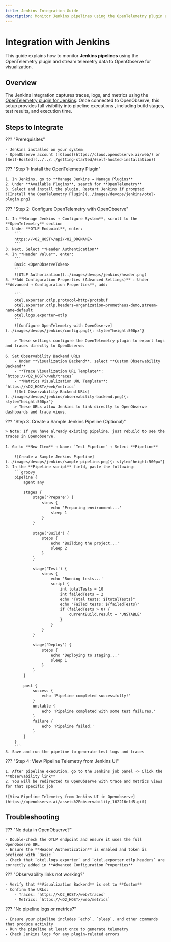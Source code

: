```yaml
---
title: Jenkins Integration Guide  
description: Monitor Jenkins pipelines using the OpenTelemetry plugin and visualize traces, metrics, and logs in OpenObserve.
---
```


# Integration with Jenkins

This guide explains how to monitor **Jenkins pipelines** using the OpenTelemetry plugin and stream telemetry data to OpenObserve for visualization.

## Overview

The Jenkins integration captures traces, logs, and metrics using the [OpenTelemetry plugin for Jenkins](https://plugins.jenkins.io/opentelemetry/). Once connected to OpenObserve, this setup provides full visibility into pipeline executions , including build stages, test results, and execution time.

## Steps to Integrate

??? "Prerequisites"

    - Jenkins installed on your system
    - OpenObserve account ([Cloud](https://cloud.openobserve.ai/web/) or [Self-Hosted](../../../getting-started/#self-hosted-installation))

??? "Step 1: Install the OpenTelemetry Plugin"

    1. In Jenkins, go to **Manage Jenkins → Manage Plugins**
    2. Under **Available Plugins**, search for **OpenTelemetry**
    3. Select and install the plugin, Restart Jenkins if prompted
    ![Install the OpenTelemetry Plugin](../images/devops/jenkins/otel-plugin.png)


??? "Step 2: Configure OpenTelemetry with OpenObserve"

    1. In **Manage Jenkins → Configure System**, scroll to the **OpenTelemetry** section
    2. Under **OTLP Endpoint**, enter:
        ```
        https://<O2_HOST>/api/<O2_ORGNAME>
        ```
    3. Next, Select **Header Authentication**
    4. In **Header Value**, enter:
        ```
        Basic <OpenObserveToken>
        ```
        ![OTLP Authorization](../images/devops/jenkins/header.png)
    5. **Add Configuration Properties (Advanced Settings)** : Under **Advanced → Configuration Properties**, add:

        ```
        otel.exporter.otlp.protocol=http/protobuf
        otel.exporter.otlp.headers=organization=prometheus-demo,stream-name=default
        otel.logs.exporter=otlp
        ```
        ![Configure OpenTelemetry with OpenObserve](../images/devops/jenkins/config.png){: style="height:500px"}

        > These settings configure the OpenTelemetry plugin to export logs and traces directly to OpenObserve.

    6. Set Observability Backend URLs
        - Under **Visualization Backend**, select **Custom Observability Backend**
        - **Trace Visualization URL Template**: `https://<O2_HOST>/web/traces`
        - **Metrics Visualization URL Template**: `https://<O2_HOST>/web/metrics`
        ![Set Observability Backend URLs](../images/devops/jenkins/observability-backend.png){: style="height:500px"}
        > These URLs allow Jenkins to link directly to OpenObserve dashboards and trace views.

??? "Step 3: Create a Sample Jenkins Pipeline (Optional)"

    > Note: If you have already existing pipeline, just rebuild to see the traces in Openobserve.

    1. Go to **New Item** → Name: `Test Pipeline` → Select **Pipeline**

        ![Create a Sample Jenkins Pipeline](../images/devops/jenkins/sample-pipeline.png){: style="height:500px"}
    2. In the **Pipeline script** field, paste the following:
        ```groovy
        pipeline {
            agent any

            stages {
                stage('Prepare') {
                    steps {
                        echo 'Preparing environment...'
                        sleep 1
                    }
                }

                stage('Build') {
                    steps {
                        echo 'Building the project...'
                        sleep 2
                    }
                }

                stage('Test') {
                    steps {
                        echo 'Running tests...'
                        script {
                            int totalTests = 10
                            int failedTests = 2
                            echo "Total tests: ${totalTests}"
                            echo "Failed tests: ${failedTests}"
                            if (failedTests > 0) {
                                currentBuild.result = 'UNSTABLE'
                            }
                        }
                    }
                }

                stage('Deploy') {
                    steps {
                        echo 'Deploying to staging...'
                        sleep 1
                    }
                }
            }

            post {
                success {
                    echo 'Pipeline completed successfully!'
                }
                unstable {
                    echo 'Pipeline completed with some test failures.'
                }
                failure {
                    echo 'Pipeline failed.'
                }
            }
        }
        ```
    3. Save and run the pipeline to generate test logs and traces

??? "Step 4: View Pipeline Telemetry from Jenkins UI"

    1. After pipeline execution, go to the Jenkins job panel -> Click the **Observability link**
    2. You will be redirected to OpenObserve with trace and metrics views for that specific job

    ![View Pipeline Telemetry from Jenkins UI in Openobserve](https://openobserve.ai/assets%2Fobservability_162216efd5.gif)

## Troubleshooting

??? "No data in OpenObserve?"

    - Double-check the OTLP endpoint and ensure it uses the full OpenObserve URL
    - Ensure the **Header Authentication** is enabled and token is prefixed with `Basic `
    - Check that `otel.logs.exporter` and `otel.exporter.otlp.headers` are correctly added in **Advanced Configuration Properties**

??? "Observability links not working?"

    - Verify that **Visualization Backend** is set to **Custom**
    - Confirm the URLs:
        - Traces: `https://<O2_HOST>/web/traces`
        - Metrics: `https://<O2_HOST>/web/metrics`


??? "No pipeline logs or metrics?"

    - Ensure your pipeline includes `echo`, `sleep`, and other commands that produce activity
    - Run the pipeline at least once to generate telemetry
    - Check Jenkins logs for any plugin-related errors
